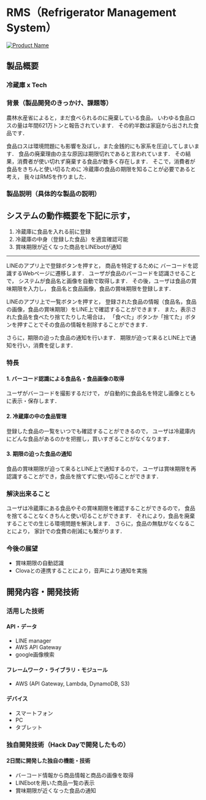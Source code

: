 
# RMS（Refrigerator Management System）


[![Product Name](image.png)](https://www.youtube.com/watch?v=G5rULR53uMk)

## 製品概要
### 冷蔵庫 x Tech

### 背景（製品開発のきっかけ、課題等）
農林水産省によると，まだ食べられるのに廃棄している食品，
いわゆる食品ロスの量は年間621万トンと報告されています．
その約半数は家庭から出された食品です．

食品ロスは環境問題にも影響を及ぼし，また金銭的にも家系を圧迫してしまいます．
食品の廃棄理由の主な原因は期限切れであると言われています．
その結果，消費者が使い切れず廃棄する食品が数多く存在します．
そこで，消費者が食品をきちんと使い切るために
冷蔵庫の食品の期限を知ることが必要であると考え，
我々はRMSを作りました．

### 製品説明（具体的な製品の説明）
システムの動作概要を下記に示す，
-----
1. 冷蔵庫に食品を入れる前に登録
2. 冷蔵庫の中身（登録した食品）を適宜確認可能
3. 賞味期限が近くなった商品をLINEbotが通知
-----

LINEのアプリ上で登録ボタンを押すと，
商品を特定するために
バーコードを認識するWebページに遷移します．
ユーザが食品のバーコードを認識させることで，
システムが食品名と画像を自動で取得します．
その後，ユーザは食品の賞味期限を入力し，
食品名と食品画像，食品の賞味期限を登録します．

LINEのアプリ上で一覧ボタンを押すと，
登録された食品の情報（食品名，食品の画像，食品の賞味期限）をLINE上で確認することができます．
また，表示された食品を食べたり捨てたりした場合は，
「食べた」ボタンか「捨てた」ボタンを押すことでその食品の情報を削除することができます．

さらに，期限の迫った食品の通知を行います．
期限が迫って来るとLINE上で通知を行い，消費を促します．

### 特長

#### 1. バーコード認識による食品名・食品画像の取得
ユーザがバーコードを撮影するだけで，
が自動的に食品名を特定し画像とともに表示・保存します．

#### 2. 冷蔵庫の中の食品管理
登録した食品の一覧をいつでも確認することができるので，
ユーザは冷蔵庫内にどんな食品があるのかを把握し，買いすぎることがなくなります．

#### 3. 期限の迫った食品の通知
食品の賞味期限が迫って来るとLINE上で通知するので，
ユーザは賞味期限を再認識することができ，食品を捨てずに使い切ることができます．

### 解決出来ること
ユーザは冷蔵庫にある食品やその賞味期限を確認することができるので，
食品を捨てることなくきちんと使い切ることができます．
それにより，食品を廃棄することでの生じる環境問題を解決します．
さらに，食品の無駄がなくなることにより，
家計での食費の削減にも繋がります．

### 今後の展望
* 賞味期限の自動認識
* Clovaとの連携することにより，音声により通知を実施

## 開発内容・開発技術
### 活用した技術
#### API・データ
* LINE manager
* AWS API Gateway
* google画像検索

#### フレームワーク・ライブラリ・モジュール
* AWS (API Gateway, Lambda, DynamoDB, S3)

#### デバイス
* スマートフォン
* PC
* タブレット

### 独自開発技術（Hack Dayで開発したもの）
#### 2日間に開発した独自の機能・技術
* バーコード情報から商品情報と商品の画像を取得
* LINEbotを用いた商品一覧の表示
* 賞味期限が近くなった食品の通知
